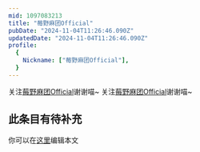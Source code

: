```yaml
---
mid: 1097083213
title: "莓野麻团Official"
pubDate: "2024-11-04T11:26:46.090Z"
updatedDate: "2024-11-04T11:26:46.090Z"
profile:
  {
    Nickname: ["莓野麻团Official"],
  }
---
```


关注[莓野麻团Official](https://space.bilibili.com/1097083213)谢谢喵~ 关注[莓野麻团Official](https://space.bilibili.com/1097083213)谢谢喵~

## 此条目有待补充
你可以在[这里](https://github.com/Yuhanawa/VTuber.ICU-Content/edit/master/v/莓野麻团Official/index.md)编辑本文
